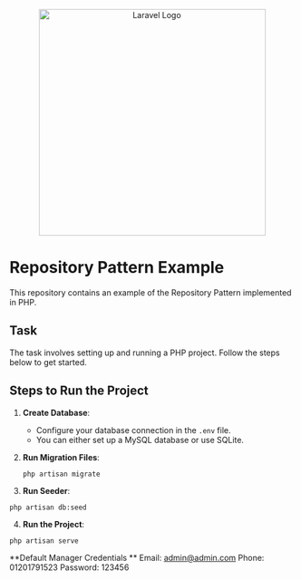 <p align="center"><a href="https://laravel.com" target="_blank"><img src="https://raw.githubusercontent.com/laravel/art/master/logo-lockup/5%20SVG/2%20CMYK/1%20Full%20Color/laravel-logolockup-cmyk-red.svg" width="400" alt="Laravel Logo"></a></p>

# Repository Pattern Example

This repository contains an example of the Repository Pattern implemented in PHP.

## Task

The task involves setting up and running a PHP project. Follow the steps below to get started.

## Steps to Run the Project

1. **Create Database**:
   - Configure your database connection in the `.env` file.
   - You can either set up a MySQL database or use SQLite.

2. **Run Migration Files**:
   ```
   php artisan migrate
   ```

3. **Run Seeder**:
  ```
  php artisan db:seed
  ```
4. **Run the Project**:
  ```
  php artisan serve
  ```

**Default Manager Credentials **
Email: admin@admin.com
Phone: 01201791523
Password: 123456
